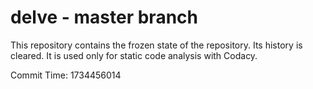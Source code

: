 # delve - master branch

This repository contains the frozen state of the repository.
Its history is cleared. It is used only for static code
analysis with Codacy.

Commit Time: 1734456014